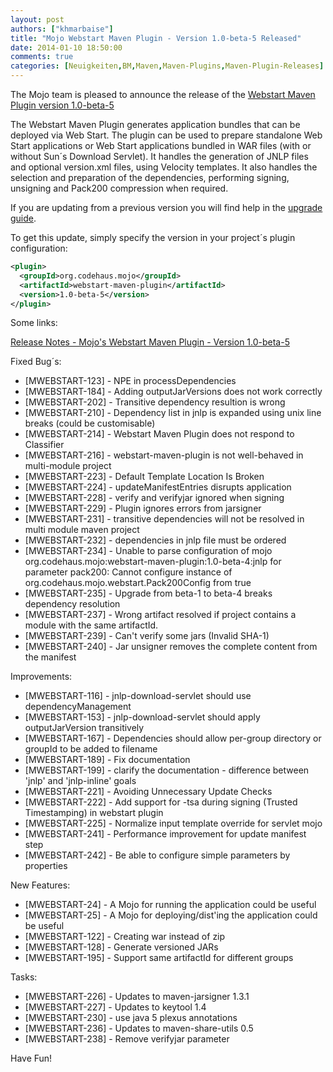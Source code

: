 ```yaml
---
layout: post
authors: ["khmarbaise"]
title: "Mojo Webstart Maven Plugin - Version 1.0-beta-5 Released"
date: 2014-01-10 18:50:00
comments: true
categories: [Neuigkeiten,BM,Maven,Maven-Plugins,Maven-Plugin-Releases]
---
```

The Mojo team is pleased to announce the release of the [Webstart
Maven Plugin version 1.0-beta-5](http://mojo.codehaus.org/webstart/webstart-maven-plugin)

The Webstart Maven Plugin generates application bundles that can be
deployed via Web Start. The plugin can be used to prepare standalone
Web Start applications or Web Start applications bundled in WAR files
(with or without Sun´s Download Servlet). It handles the generation of
JNLP files and optional version.xml files, using Velocity templates. It
also handles the selection and preparation of the dependencies,
performing signing, unsigning and Pack200 compression when required.


If you are updating from a previous version you will find help in the 
[upgrade guide](http://mojo.codehaus.org/webstart/webstart-maven-plugin/upgrade.html).

<!-- more -->

To get this update, simply specify the version in your project´s
plugin configuration:


``` xml
<plugin>
  <groupId>org.codehaus.mojo</groupId>
  <artifactId>webstart-maven-plugin</artifactId>
  <version>1.0-beta-5</version>
</plugin>
``` 


Some links:

[Release Notes - Mojo's Webstart Maven Plugin - Version 1.0-beta-5](http://jira.codehaus.org/secure/ReleaseNote.jspa?projectId=11362&version=19637)

Fixed Bug´s:

* [MWEBSTART-123] - NPE in processDependencies
* [MWEBSTART-184] - Adding outputJarVersions does not work correctly
* [MWEBSTART-202] - Transitive dependency resultion is wrong 
* [MWEBSTART-210] - Dependency list in jnlp is expanded using unix line breaks (could be customisable)
* [MWEBSTART-214] - Webstart Maven Plugin does not respond to Classifier
* [MWEBSTART-216] - webstart-maven-plugin is not well-behaved in multi-module project
* [MWEBSTART-223] - Default Template Location Is Broken
* [MWEBSTART-224] - updateManifestEntries disrupts application
* [MWEBSTART-228] - verify and verifyjar ignored when signing
* [MWEBSTART-229] - Plugin ignores errors from jarsigner
* [MWEBSTART-231] - transitive dependencies will not be resolved in multi module maven project
* [MWEBSTART-232] - dependencies in jnlp file must be ordered
* [MWEBSTART-234] - Unable to parse configuration of mojo org.codehaus.mojo:webstart-maven-plugin:1.0-beta-4:jnlp for parameter pack200: Cannot configure instance of org.codehaus.mojo.webstart.Pack200Config from true
* [MWEBSTART-235] - Upgrade from beta-1 to beta-4 breaks dependency resolution
* [MWEBSTART-237] - Wrong artifact resolved if project contains a module with the same artifactId.
* [MWEBSTART-239] - Can't verify some jars (Invalid SHA-1)
* [MWEBSTART-240] - Jar unsigner removes the complete content from the manifest

Improvements:

* [MWEBSTART-116] - jnlp-download-servlet should use dependencyManagement
* [MWEBSTART-153] - jnlp-download-servlet should apply outputJarVersion transitively
* [MWEBSTART-167] - Dependencies should allow per-group directory or groupId to be added to filename
* [MWEBSTART-189] - Fix documentation
* [MWEBSTART-199] - clarify the documentation - difference between 'jnlp' and 'jnlp-inline' goals
* [MWEBSTART-221] - Avoiding Unnecessary Update Checks
* [MWEBSTART-222] - Add support for  -tsa during signing (Trusted Timestamping) in webstart plugin
* [MWEBSTART-225] - Normalize input template override for servlet mojo
* [MWEBSTART-241] - Performance improvement for update manifest step
* [MWEBSTART-242] - Be able to configure simple parameters by properties

New Features:

* [MWEBSTART-24] - A Mojo for running the application could be useful
* [MWEBSTART-25] - A Mojo for deploying/dist'ing the application could be useful
* [MWEBSTART-122] - Creating war instead of zip
* [MWEBSTART-128] - Generate versioned JARs 
* [MWEBSTART-195] - Support same artifactId for different groups

Tasks:

* [MWEBSTART-226] - Updates to maven-jarsigner 1.3.1
* [MWEBSTART-227] - Updates to keytool 1.4
* [MWEBSTART-230] - use java 5 plexus annotations
* [MWEBSTART-236] - Updates to maven-share-utils 0.5
* [MWEBSTART-238] - Remove verifyjar parameter


Have Fun!

